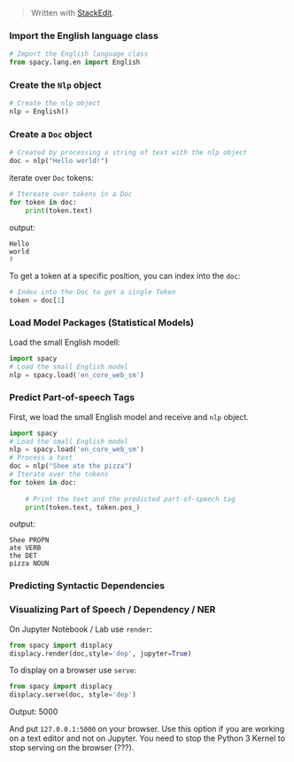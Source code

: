 > Written with [StackEdit](https://stackedit.io/).

### Import the English language class
```python
# Import the English language class
from spacy.lang.en import English
```
### Create the `Nlp` object
```python
# Create the nlp object
nlp = English()
```
### Create a `Doc` object
```python
# Created by processing a string of text with the nlp object
doc = nlp("Hello world!")
```
iterate over `Doc` tokens:
```python
# Itereate over tokens in a Doc
for token in doc:
    print(token.text)
```
output:
```
Hello
world
!
```
To get a token at a specific position, you can index into the `doc`:
```python
# Index into the Doc to get a single Token
token = doc[1]
```
### Load Model Packages (Statistical Models)
Load the small English modell:
```python
import spacy
# Load the small English model
nlp = spacy.load('en_core_web_sm')
```
### Predict Part-of-speech Tags
First, we load the small English model and receive and `nlp` object. 
```python
import spacy
# Load the small English model
nlp = spacy.load('en_core_web_sm')
# Process a text
doc = nlp("Shee ate the pizza")
# Iterate over the tokens
for token in doc:
    
    # Print the text and the predicted part-of-speech tag
    print(token.text, token.pos_)
```
output:
```
Shee PROPN
ate VERB
the DET
pizza NOUN
```
### Predicting Syntactic Dependencies

### Visualizing Part of Speech / Dependency / NER
On Jupyter Notebook / Lab use `render`:
```python
from spacy import displacy
displacy.render(doc,style='dep', jupyter=True)
```
To display on a browser use `serve`:
```python
from spacy import displacy
displacy.serve(doc, style='dep')
```
Output:
5000

And put `127.0.0.1:5000` on your browser.
Use this option if you are working on a text editor and not on Jupyter. You need to stop the Python 3 Kernel to stop serving on the browser (???).
<!--stackedit_data:
eyJoaXN0b3J5IjpbMTgxNzE0MTA3MywxMTIxMjk0ODE3LDE4ND
MyNzQyOTcsLTE0NjE4MjUxNjUsLTE0Mzg3MjExNTUsLTExMjM0
OTQzMDAsOTk0ODE4MDE2LDkyNTE0MDk5MiwxMzExNTEzNzMsNj
c1NjYxNDQyXX0=
-->